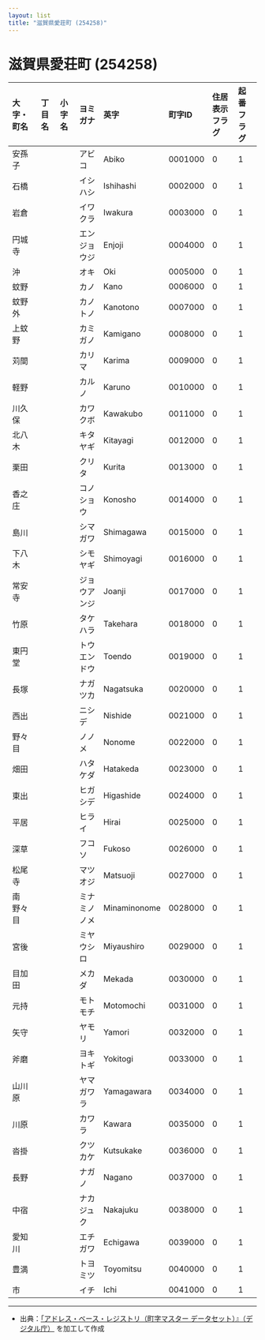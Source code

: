 ```yaml
---
layout: list
title: "滋賀県愛荘町 (254258)"
---
```


# 滋賀県愛荘町 (254258)

| 大字・町名 | 丁目名 | 小字名 | ヨミガナ | 英字 | 町字ID | 住居表示フラグ | 起番フラグ |
|:---|:---|:---|:---|:---|:---|:---|:---|
| 安孫子 |  |  | アビコ | Abiko | 0001000 | 0 | 1 |
| 石橋 |  |  | イシハシ | Ishihashi | 0002000 | 0 | 1 |
| 岩倉 |  |  | イワクラ | Iwakura | 0003000 | 0 | 1 |
| 円城寺 |  |  | エンジョウジ | Enjoji | 0004000 | 0 | 1 |
| 沖 |  |  | オキ | Oki | 0005000 | 0 | 1 |
| 蚊野 |  |  | カノ | Kano | 0006000 | 0 | 1 |
| 蚊野外 |  |  | カノトノ | Kanotono | 0007000 | 0 | 1 |
| 上蚊野 |  |  | カミガノ | Kamigano | 0008000 | 0 | 1 |
| 苅間 |  |  | カリマ | Karima | 0009000 | 0 | 1 |
| 軽野 |  |  | カルノ | Karuno | 0010000 | 0 | 1 |
| 川久保 |  |  | カワクボ | Kawakubo | 0011000 | 0 | 1 |
| 北八木 |  |  | キタヤギ | Kitayagi | 0012000 | 0 | 1 |
| 栗田 |  |  | クリタ | Kurita | 0013000 | 0 | 1 |
| 香之庄 |  |  | コノショウ | Konosho | 0014000 | 0 | 1 |
| 島川 |  |  | シマガワ | Shimagawa | 0015000 | 0 | 1 |
| 下八木 |  |  | シモヤギ | Shimoyagi | 0016000 | 0 | 1 |
| 常安寺 |  |  | ジョウアンジ | Joanji | 0017000 | 0 | 1 |
| 竹原 |  |  | タケハラ | Takehara | 0018000 | 0 | 1 |
| 東円堂 |  |  | トウエンドウ | Toendo | 0019000 | 0 | 1 |
| 長塚 |  |  | ナガツカ | Nagatsuka | 0020000 | 0 | 1 |
| 西出 |  |  | ニシデ | Nishide | 0021000 | 0 | 1 |
| 野々目 |  |  | ノノメ | Nonome | 0022000 | 0 | 1 |
| 畑田 |  |  | ハタケダ | Hatakeda | 0023000 | 0 | 1 |
| 東出 |  |  | ヒガシデ | Higashide | 0024000 | 0 | 1 |
| 平居 |  |  | ヒライ | Hirai | 0025000 | 0 | 1 |
| 深草 |  |  | フコソ | Fukoso | 0026000 | 0 | 1 |
| 松尾寺 |  |  | マツオジ | Matsuoji | 0027000 | 0 | 1 |
| 南野々目 |  |  | ミナミノノメ | Minaminonome | 0028000 | 0 | 1 |
| 宮後 |  |  | ミヤウシロ | Miyaushiro | 0029000 | 0 | 1 |
| 目加田 |  |  | メカダ | Mekada | 0030000 | 0 | 1 |
| 元持 |  |  | モトモチ | Motomochi | 0031000 | 0 | 1 |
| 矢守 |  |  | ヤモリ | Yamori | 0032000 | 0 | 1 |
| 斧磨 |  |  | ヨキトギ | Yokitogi | 0033000 | 0 | 1 |
| 山川原 |  |  | ヤマガワラ | Yamagawara | 0034000 | 0 | 1 |
| 川原 |  |  | カワラ | Kawara | 0035000 | 0 | 1 |
| 沓掛 |  |  | クツカケ | Kutsukake | 0036000 | 0 | 1 |
| 長野 |  |  | ナガノ | Nagano | 0037000 | 0 | 1 |
| 中宿 |  |  | ナカジュク | Nakajuku | 0038000 | 0 | 1 |
| 愛知川 |  |  | エチガワ | Echigawa | 0039000 | 0 | 1 |
| 豊満 |  |  | トヨミツ | Toyomitsu | 0040000 | 0 | 1 |
| 市 |  |  | イチ | Ichi | 0041000 | 0 | 1 |

---

- 出典：[「アドレス・ベース・レジストリ（町字マスター データセット）』（デジタル庁）](https://www.digital.go.jp/policies/base_registry_address/) を加工して作成